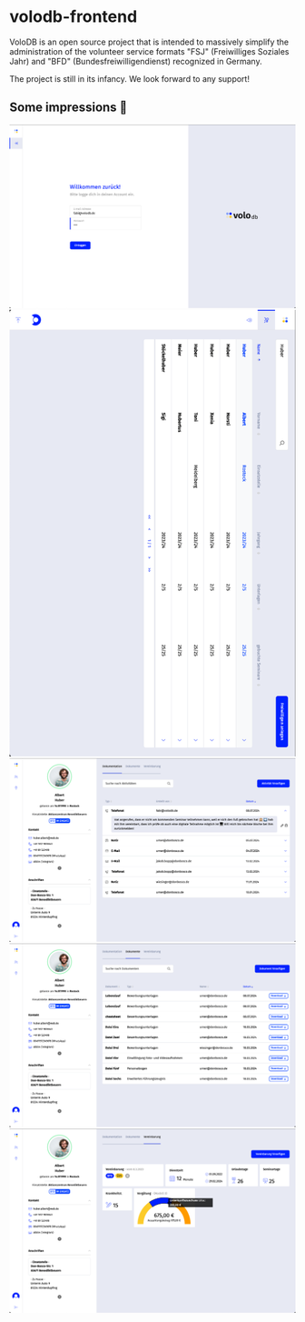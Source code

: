 # volodb-frontend

VoloDB is an open source project that is intended to massively simplify the administration of the volunteer service formats "FSJ" (Freiwilliges Soziales Jahr) and "BFD" (Bundesfreiwilligendienst) recognized in Germany.

The project is still in its infancy. We look forward to any support!


## Some impressions 📸

![login screen](https://github.com/volo-db/volodb-frontend/blob/media/001_screnshot_github.png)
![searchable list of volunteers](https://github.com/volo-db/volodb-frontend/blob/media/002_screnshot_github.png)
![detailed view of volunteer with notes](https://github.com/volo-db/volodb-frontend/blob/media/003_screnshot_github.png)
![detailed view of volunteer with documents](https://github.com/volo-db/volodb-frontend/blob/media/004_screnshot_github.png)
![detailed view of volunteer with contract-data](https://github.com/volo-db/volodb-frontend/blob/media/005_screnshot_github.png)